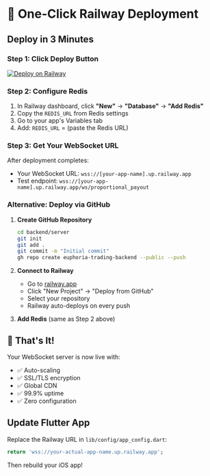 # 🚀 One-Click Railway Deployment

## Deploy in 3 Minutes

### Step 1: Click Deploy Button
[![Deploy on Railway](https://railway.app/button.svg)](https://railway.app/template/deploy?referralCode=euphoria)

### Step 2: Configure Redis
1. In Railway dashboard, click **"New"** → **"Database"** → **"Add Redis"**
2. Copy the `REDIS_URL` from Redis settings
3. Go to your app's Variables tab
4. Add: `REDIS_URL` = (paste the Redis URL)

### Step 3: Get Your WebSocket URL
After deployment completes:
- Your WebSocket URL: `wss://[your-app-name].up.railway.app`
- Test endpoint: `wss://[your-app-name].up.railway.app/ws/proportional_payout`

### Alternative: Deploy via GitHub

1. **Create GitHub Repository**
   ```bash
   cd backend/server
   git init
   git add .
   git commit -m "Initial commit"
   gh repo create euphoria-trading-backend --public --push
   ```

2. **Connect to Railway**
   - Go to [railway.app](https://railway.app)
   - Click "New Project" → "Deploy from GitHub"
   - Select your repository
   - Railway auto-deploys on every push

3. **Add Redis** (same as Step 2 above)

## 🎉 That's It!

Your WebSocket server is now live with:
- ✅ Auto-scaling
- ✅ SSL/TLS encryption
- ✅ Global CDN
- ✅ 99.9% uptime
- ✅ Zero configuration

## Update Flutter App

Replace the Railway URL in `lib/config/app_config.dart`:
```dart
return 'wss://your-actual-app-name.up.railway.app';
```

Then rebuild your iOS app!